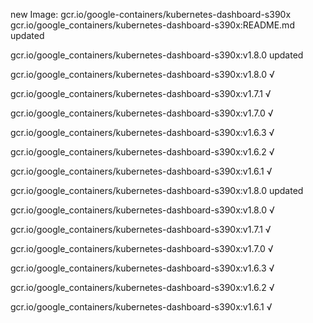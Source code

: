 new Image: gcr.io/google-containers/kubernetes-dashboard-s390x
gcr.io/google_containers/kubernetes-dashboard-s390x:README.md updated 

gcr.io/google_containers/kubernetes-dashboard-s390x:v1.8.0 updated 

gcr.io/google_containers/kubernetes-dashboard-s390x:v1.8.0 √

gcr.io/google_containers/kubernetes-dashboard-s390x:v1.7.1 √

gcr.io/google_containers/kubernetes-dashboard-s390x:v1.7.0 √

gcr.io/google_containers/kubernetes-dashboard-s390x:v1.6.3 √

gcr.io/google_containers/kubernetes-dashboard-s390x:v1.6.2 √

gcr.io/google_containers/kubernetes-dashboard-s390x:v1.6.1 √

gcr.io/google_containers/kubernetes-dashboard-s390x:v1.8.0 updated 

gcr.io/google_containers/kubernetes-dashboard-s390x:v1.8.0 √

gcr.io/google_containers/kubernetes-dashboard-s390x:v1.7.1 √

gcr.io/google_containers/kubernetes-dashboard-s390x:v1.7.0 √

gcr.io/google_containers/kubernetes-dashboard-s390x:v1.6.3 √

gcr.io/google_containers/kubernetes-dashboard-s390x:v1.6.2 √

gcr.io/google_containers/kubernetes-dashboard-s390x:v1.6.1 √

